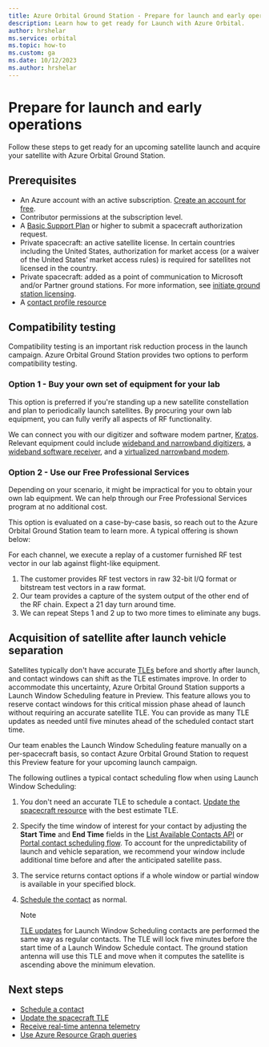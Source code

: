 ```yaml
---
title: Azure Orbital Ground Station - Prepare for launch and early operations
description: Learn how to get ready for Launch with Azure Orbital.
author: hrshelar
ms.service: orbital
ms.topic: how-to
ms.custom: ga
ms.date: 10/12/2023
ms.author: hrshelar
---
```


# Prepare for launch and early operations

Follow these steps to get ready for an upcoming satellite launch and acquire your satellite with Azure Orbital Ground Station.

## Prerequisites

- An Azure account with an active subscription. [Create an account for free](https://azure.microsoft.com/free/?WT.mc_id=A261C142F).
- Contributor permissions at the subscription level.
- A [Basic Support Plan](https://azure.microsoft.com/support/plans/) or higher to submit a spacecraft authorization request.
- Private spacecraft: an active satellite license. In certain countries including the United States, authorization for market access (or a waiver of the United States’ market access rules) is required for satellites not licensed in the country.
- Private spacecraft: added as a point of communication to Microsoft and/or Partner ground stations. For more information, see [initiate ground station licensing](initiate-licensing.md).
- A [contact profile resource](concepts-contact-profile.md)

## Compatibility testing

Compatibility testing is an important risk reduction process in the launch campaign. Azure Orbital Ground Station provides two options to perform compatibility testing.

### Option 1 - Buy your own set of equipment for your lab

This option is preferred if you're standing up a new satellite constellation and plan to periodically launch satellites. By procuring your own lab equipment, you can fully verify all aspects of RF functionality.

We can connect you with our digitizer and software modem partner, [Kratos](https://www.kratosdefense.com/products/space/signals/signal-processing). Relevant equipment could include [wideband and narrowband digitizers](https://www.kratosdefense.com/products/space/networks/network-devices/spectralnet?r=krtl), a [wideband software receiver](https://www.kratosdefense.com/products/space/signals/signal-processing/quantumrx), and a [virtualized narrowband modem](https://www.kratosdefense.com/products/space/satellites/ttc-devices-and-software/quantumradio).

### Option 2 - Use our Free Professional Services

Depending on your scenario, it might be impractical for you to obtain your own lab equipment. We can help through our Free Professional Services program at no additional cost.

This option is evaluated on a case-by-case basis, so reach out to the Azure Orbital Ground Station team to learn more. A typical offering is shown below:

For each channel, we execute a replay of a customer furnished RF test vector in our lab against flight-like equipment.
1. The customer provides RF test vectors in raw 32-bit I/Q format or bitstream test vectors in a raw format.
1. Our team provides a capture of the system output of the other end of the RF chain. Expect a 21 day turn around time.
1. We can repeat Steps 1 and 2 up to two more times to eliminate any bugs.

## Acquisition of satellite after launch vehicle separation

Satellites typically don't have accurate [TLEs](spacecraft-object.md#ephemeris) before and shortly after launch, and contact windows can shift as the TLE estimates improve. In order to accommodate this uncertainty, Azure Orbital Ground Station supports a Launch Window Scheduling feature in Preview. This feature allows you to reserve contact windows for this critical mission phase ahead of launch without requiring an accurate satellite TLE. You can provide as many TLE updates as needed until five minutes ahead of the scheduled contact start time.

Our team enables the Launch Window Scheduling feature manually on a per-spacecraft basis, so contact Azure Orbital Ground Station to request this Preview feature for your upcoming launch campaign.

The following outlines a typical contact scheduling flow when using Launch Window Scheduling:
1. You don't need an accurate TLE to schedule a contact. [Update the spacecraft resource](update-tle.md) with the best estimate TLE.
1. Specify the time window of interest for your contact by adjusting the **Start Time** and **End Time** fields in the [List Available Contacts API](/rest/api/orbital/azureorbitalgroundstation/spacecrafts/list-available-contacts?tabs=HTTP) or [Portal contact scheduling flow](schedule-contact.md). To account for the unpredictability of launch and vehicle separation, we recommend your window include additional time before and after the anticipated satellite pass.
1. The service returns contact options if a whole window or partial window is available in your specified block.
1. [Schedule the contact](schedule-contact.md) as normal.

   > [!NOTE]
   > [TLE updates](update-tle.md) for Launch Window Scheduling contacts are performed the same way as regular contacts. The TLE will lock five minutes before the start time of a Launch Window Schedule contact. The ground station antenna will use this TLE and move when it computes the satellite is ascending above the minimum elevation.

## Next steps

- [Schedule a contact](schedule-contact.md)
- [Update the spacecraft TLE](update-TLE.md)
- [Receive real-time antenna telemetry](receive-real-time-telemetry.md)
- [Use Azure Resource Graph queries](resource-graph-samples.md)
